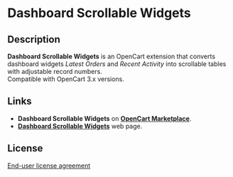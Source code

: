 # Dashboard Scrollable Widgets

## Description
**Dashboard Scrollable Widgets** is an OpenCart extension that converts dashboard widgets *Latest Orders* and *Recent Activity* into scrollable tables with adjustable record numbers.  
Compatible with OpenCart 3.x versions.  

## Links
* **Dashboard Scrollable Widgets** on [**OpenCart Marketplace**](https://www.opencart.com/index.php?route=marketplace/extension/info&extension_id=45922).
* [**Dashboard Scrollable Widgets**](https://www.ocmod.space/dashboard-scrollable-widgets) web page.

## License
[End-user license agreement](https://raw.githubusercontent.com/ocmod-space/ocmod-dashboard-scrollable-widgets/main/EULA.txt)

